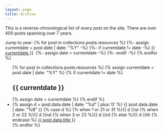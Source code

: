 ```yaml
---
layout: page
title: Archive
---
```


This is a reverse-chronological list of every post on the site. There are over 400 posts spanning over 7 years. 

Jump to year:&nbsp;{% for post in collections.posts.resources %}
{%- assign currentdate = post.date | date: "%Y" -%}
{%- if currentdate != date -%}
  <a href="#y{{ currentdate }}">{{ currentdate }}</a>&nbsp;
  {%- assign date = currentdate -%} 
{%- endif -%}
{% endfor %}

<ul class="post-list">
  {% for post in collections.posts.resources %}
  {% assign currentdate = post.date | date: "%Y" %}
  {% if currentdate != date %}
    <h2 id="y{{currentdate}}">{{ currentdate }}</h2>
    {% assign date = currentdate %} 
  {% endif %}
    <li>
      {% assign d = post.data.date | date: "%d" | plus:'0' %}
      {{ post.data.date | date: "%B" }} 
      {% case d %}
        {% when 1 or 21 or 31 %}{{ d }}st
        {% when 2 or 22 %}{{ d }}nd
        {% when 3 or 23 %}{{ d }}rd
        {% else %}{{ d }}th
        {% endcase %} <a href="{{ post.relative_url }}">{{ post.data.title }}</a>
    </li>
  {% endfor %}
</ul>